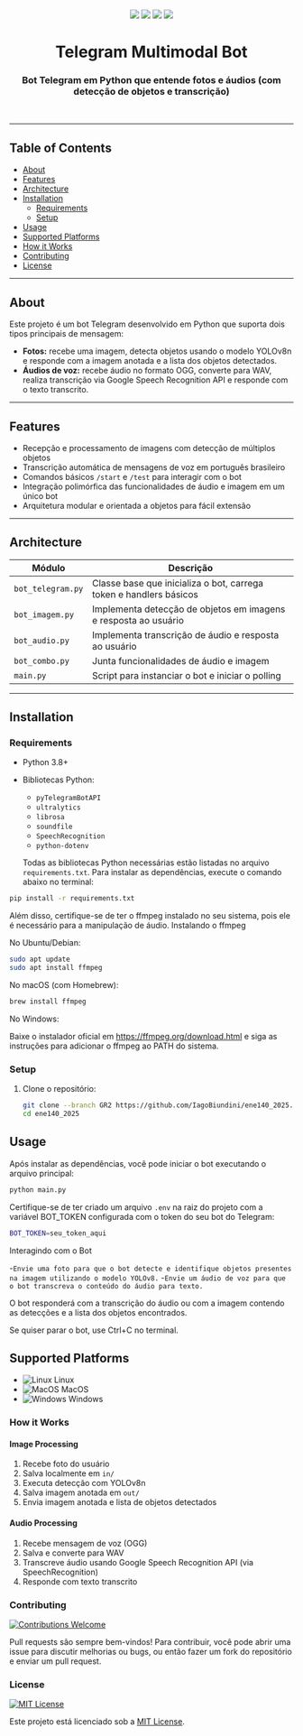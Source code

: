 <p align="center">
<br>
<a href="https://github.com/seuusuario/seurepo"><img src="https://img.shields.io/badge/PRs-welcome-brightgreen.svg"></a>
<a href="#linux"><img src="https://img.shields.io/badge/os-linux-brightgreen"></a>
<a href="#macos"><img src="https://img.shields.io/badge/os-mac-brightgreen"></a>
<a href="#windows"><img src="https://img.shields.io/badge/os-windows-yellowgreen"></a>
<br>
<h1 align="center">
  <b>Telegram Multimodal Bot</b>
</h1>
<h3 align="center">
Bot Telegram em Python que entende fotos e áudios (com detecção de objetos e transcrição)
</h3>
<br>
</p>

---

## Table of Contents

- [About](#about)  
- [Features](#features)  
- [Architecture](#architecture)  
- [Installation](#installation)  
  - [Requirements](#requirements)  
  - [Setup](#setup)  
- [Usage](#usage)  
- [Supported Platforms](#supported-platforms)  
- [How it Works](#how-it-works)  
- [Contributing](#contributing)  
- [License](#license)  

---

## About

Este projeto é um bot Telegram desenvolvido em Python que suporta dois tipos principais de mensagem:  
- **Fotos:** recebe uma imagem, detecta objetos usando o modelo YOLOv8n e responde com a imagem anotada e a lista dos objetos detectados.  
- **Áudios de voz:** recebe áudio no formato OGG, converte para WAV, realiza transcrição via Google Speech Recognition API e responde com o texto transcrito.  

---

## Features

- Recepção e processamento de imagens com detecção de múltiplos objetos  
- Transcrição automática de mensagens de voz em português brasileiro  
- Comandos básicos `/start` e `/test` para interagir com o bot  
- Integração polimórfica das funcionalidades de áudio e imagem em um único bot  
- Arquitetura modular e orientada a objetos para fácil extensão  

---

## Architecture

| Módulo           | Descrição                                                       |
|------------------|-----------------------------------------------------------------|
| `bot_telegram.py`| Classe base que inicializa o bot, carrega token e handlers básicos |
| `bot_imagem.py`  | Implementa detecção de objetos em imagens e resposta ao usuário |
| `bot_audio.py`   | Implementa transcrição de áudio e resposta ao usuário           |
| `bot_combo.py`   | Junta funcionalidades de áudio e imagem                         |
| `main.py`        | Script para instanciar o bot e iniciar o polling                |

---

## Installation

### Requirements

- Python 3.8+  
- Bibliotecas Python:
  - `pyTelegramBotAPI`  
  - `ultralytics`  
  - `librosa`  
  - `soundfile`  
  - `SpeechRecognition`  
  - `python-dotenv`


  Todas as bibliotecas Python necessárias estão listadas no arquivo `requirements.txt`. Para instalar as dependências, execute o comando abaixo no terminal:

```bash
pip install -r requirements.txt
```

Além disso, certifique-se de ter o ffmpeg instalado no seu sistema, pois ele é necessário para a manipulação de áudio.
Instalando o ffmpeg

  No Ubuntu/Debian:
```bash
sudo apt update
sudo apt install ffmpeg
```
  No macOS (com Homebrew):
```bash
brew install ffmpeg
```
  No Windows:

Baixe o instalador oficial em https://ffmpeg.org/download.html e siga as instruções para adicionar o ffmpeg ao PATH do sistema.

### Setup

1. Clone o repositório:
   ```bash
   git clone --branch GR2 https://github.com/IagoBiundini/ene140_2025.git
   cd ene140_2025

## Usage

Após instalar as dependências, você pode iniciar o bot executando o arquivo principal:

```bash
python main.py
```

Certifique-se de ter criado um arquivo `.env` na raiz do projeto com a variável BOT_TOKEN configurada com o token do seu bot do Telegram:
```bash
BOT_TOKEN=seu_token_aqui
```
Interagindo com o Bot

  -`Envie uma foto para que o bot detecte e identifique objetos presentes na imagem utilizando o modelo YOLOv8.`
  -`Envie um áudio de voz para que o bot transcreva o conteúdo do áudio para texto.`

O bot responderá com a transcrição do áudio ou com a imagem contendo as detecções e a lista dos objetos encontrados.

Se quiser parar o bot, use Ctrl+C no terminal.


## Supported Platforms

- ![Linux](https://img.shields.io/badge/os-linux-brightgreen.svg) Linux  
- ![MacOS](https://img.shields.io/badge/os-mac-brightgreen.svg) MacOS  
- ![Windows](https://img.shields.io/badge/os-windows-yellowgreen.svg) Windows


### How it Works

#### Image Processing

1. Recebe foto do usuário  
2. Salva localmente em `in/`  
3. Executa detecção com YOLOv8n  
4. Salva imagem anotada em `out/`  
5. Envia imagem anotada e lista de objetos detectados  

#### Audio Processing

1. Recebe mensagem de voz (OGG)  
2. Salva e converte para WAV  
3. Transcreve áudio usando Google Speech Recognition API (via SpeechRecognition)  
4. Responde com texto transcrito  


### Contributing

[![Contributions Welcome](https://img.shields.io/badge/Contributions-Welcome-brightgreen.svg)](https://github.com/seu-usuario/seu-repositorio/issues)

Pull requests são sempre bem-vindos! Para contribuir, você pode abrir uma issue para discutir melhorias ou bugs, ou então fazer um fork do repositório e enviar um pull request.

### License

[![MIT License](https://img.shields.io/badge/License-MIT-green.svg)](https://opensource.org/licenses/MIT)

Este projeto está licenciado sob a [MIT License](https://opensource.org/licenses/MIT).



